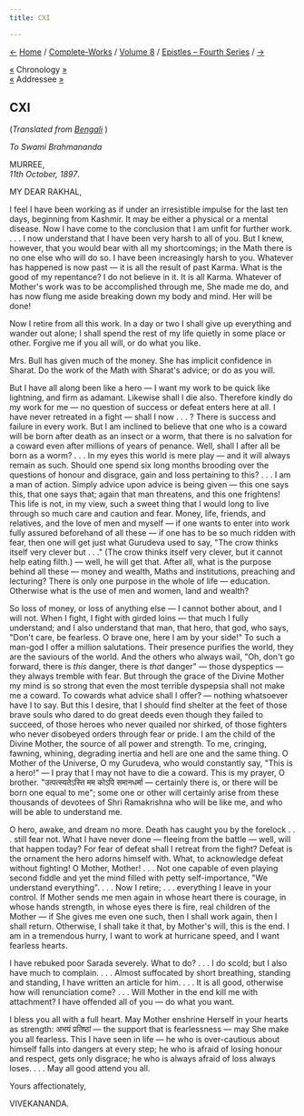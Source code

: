```yaml
---
title: CXI

---
```

<div>

[←](110_margo.htm) [Home](../../../index.htm) /
[Complete-Works](../../complete_works.htm) / [Volume
8](../volume_8_contents.htm) / [Epistles – Fourth
Series](epistles_fourth_series_contents.htm) / [→](112_rakhal.htm)

  

[«](../../volume_5/epistles_first_series/081_jagmohanlal.htm) Chronology
[»](112_rakhal.htm)  
[«](../../volume_6/epistles_second_series/137_rakhal.htm) Addressee
[»](112_rakhal.htm)

## CXI

(*Translated from [Bengali](b8379e8111.pdf)* )

*To Swami Brahmananda*

MURREE,  
*11th October, 1897*.

MY DEAR RAKHAL,

I feel I have been working as if under an irresistible impulse for the
last ten days, beginning from Kashmir. It may be either a physical or a
mental disease. Now I have come to the conclusion that I am unfit for
further work. . . . I now understand that I have been very harsh to all
of you. But I knew, however, that you would bear with all my
shortcomings; in the Math there is no one else who will do so. I have
been increasingly harsh to you. Whatever has happened is now past — it
is all the result of past Karma. What is the good of my repentance? I do
not believe in it. It is all Karma. Whatever of Mother's work was to be
accomplished through me, She made me do, and has now flung me aside
breaking down my body and mind. Her will be done!

Now I retire from all this work. In a day or two I shall give up
everything and wander out alone; I shall spend the rest of my life
quietly in some place or other. Forgive me if you all will, or do what
you like.

Mrs. Bull has given much of the money. She has implicit confidence in
Sharat. Do the work of the Math with Sharat's advice; or do as you will.

But I have all along been like a hero — I want my work to be quick like
lightning, and firm as adamant. Likewise shall I die also. Therefore
kindly do my work for me — no question of success or defeat enters here
at all. I have never retreated in a fight — shall I now . . . ? There is
success and failure in every work. But I am inclined to believe that one
who is a coward will be born after death as an insect or a worm, that
there is no salvation for a coward even after millions of years of
penance. Well, shall I after all be born as a worm? . . . In my eyes
this world is mere play — and it will always remain as such. Should one
spend six long months brooding over the questions of honour and
disgrace, gain and loss pertaining to this? . . . I am a man of action.
Simply advice upon advice is being given — this one says this, that one
says that; again that man threatens, and this one frightens! This life
is not, in my view, such a sweet thing that I would long to live through
so much care and caution and fear. Money, life, friends, and relatives,
and the love of men and myself — if one wants to enter into work fully
assured beforehand of all these — if one has to be so much ridden with
fear, then one will get just what Gurudeva used to say, "The crow thinks
itself very clever but . . ." (The crow thinks itself very clever, but
it cannot help eating filth.) — well, he will get that. After all, what
is the purpose behind all these — money and wealth, Maths and
institutions, preaching and lecturing? There is only one purpose in the
whole of life — education. Otherwise what is the use of men and women,
land and wealth?

So loss of money, or loss of anything else — I cannot bother about, and
I will not. When I fight, I fight with girded loins — that much I fully
understand; and I also understand that man, that hero, that god, who
says, "Don't care, be fearless. O brave one, here I am by your side!" To
such a man-god I offer a million salutations. Their presence purifies
the world, they are the saviours of the world. And the others who always
wail, "Oh, don't go forward, there is *this* danger, there is *that*
danger" — those dyspeptics — they always tremble with fear. But through
the grace of the Divine Mother my mind is so strong that even the most
terrible dyspepsia shall not make me a coward. To cowards what advice
shall I offer? — nothing whatsoever have I to say. But this I desire,
that I should find shelter at the feet of those brave souls who dared to
do great deeds even though they failed to succeed, of those heroes who
never quailed nor shirked, of those fighters who never disobeyed orders
through fear or pride. I am the child of the Divine Mother, the source
of all power and strength. To me, cringing, fawning, whining, degrading
inertia and hell are one and the same thing. O Mother of the Universe, O
my Gurudeva, who would constantly say, "This is a hero!" — I pray that I
may not have to die a coward. This is my prayer, O brother.
"उत्पत्स्यतेऽस्ति मम कोऽपि समानधर्मा — certainly there is, or there will
be born one equal to me"; some one or other will certainly arise from
these thousands of devotees of Shri Ramakrishna who will be like me, and
who will be able to understand me.

O hero, awake, and dream no more. Death has caught you by the forelock .
. . still fear not. What I have never done — fleeing from the battle —
well, will that happen today? For fear of defeat shall I retreat from
the fight? Defeat is the ornament the hero adorns himself with. What, to
acknowledge defeat without fighting! O Mother, Mother! . . . Not one
capable of even playing second fiddle and yet the mind filled with petty
self-importance, "We understand everything". . . . Now I retire; . . .
everything I leave in your control. If Mother sends me men again in
whose heart there is courage, in whose hands strength, in whose eyes
there is fire, real children of the Mother — if She gives me even one
such, then I shall work again, then I shall return. Otherwise, I shall
take it that, by Mother's will, this is the end. I am in a tremendous
hurry, I want to work at hurricane speed, and I want fearless hearts.

I have rebuked poor Sarada severely. What to do? . . . I do scold; but I
also have much to complain. . . . Almost suffocated by short breathing,
standing and standing, I have written an article for him. . . . It is
all good, otherwise how will renunciation come? . . . Will Mother in the
end kill me with attachment? I have offended all of you — do what you
want.

I bless you all with a full heart. May Mother enshrine Herself in your
hearts as strength: अभयं प्रतिष्ठां — the support that is fearlessness —
may She make you all fearless. This I have seen in life — he who is
over-cautious about himself falls into dangers at every step; he who is
afraid of losing honour and respect, gets only disgrace; he who is
always afraid of loss always loses. . . . May all good attend you all.

Yours affectionately,

VIVEKANANDA.

</div>
